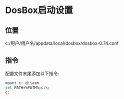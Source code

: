 # DosBox启动设置

## 位置

c:/用户/用户名/appdata/local/dosbox/dosbox-0.74.conf

## 指令

配置文件末尾添加以下指令:

```sh
mount c: d:\asm
set PATH=%PATH%;c:\;
c:
```